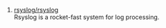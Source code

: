 1. [rsyslog/rsyslog](https://github.com/rsyslog/rsyslog)    
Rsyslog is a rocket-fast system for log processing.
